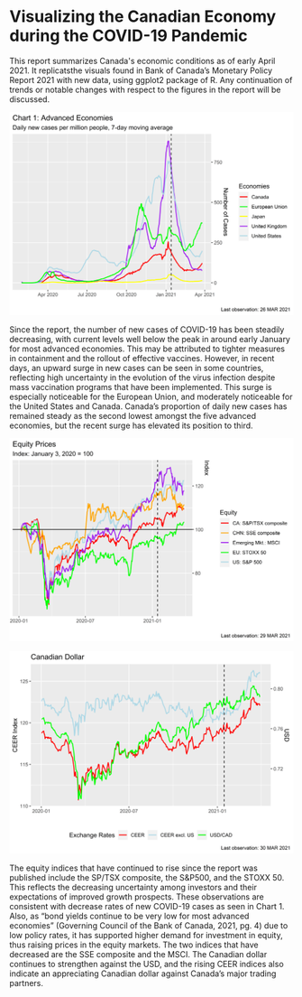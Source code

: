 # Visualizing the Canadian Economy during the COVID-19 Pandemic

This report summarizes Canada's economic conditions as of early April 2021. It replicatsthe visuals found in Bank of Canada’s Monetary Policy Report 2021 with new data, using ggplot2 package of R. Any continuation of trends or notable changes with respect to the figures in the report will be discussed. 

![1](https://github.com/jiayi-ong/Visualizing-the-Canadian-Economy/blob/main/Images/1.COVID-Advanced%20Economies.png)

Since the report, the number of new cases of COVID-19 has been steadily decreasing, with current levels well below the peak in around early January for most advanced economies. This may be attributed to tighter measures in containment and the rollout of effective vaccines. However, in recent days, an upward surge in new cases can be seen in some countries, reflecting high uncertainty in the evolution of the virus infection despite mass vaccination programs that have been implemented. This surge is especially noticeable for the European Union, and moderately noticeable for the United States and Canada. Canada’s proportion of daily new cases has remained steady as the second lowest amongst the five advanced economies, but the recent surge has elevated its position to third. 

![2](https://github.com/jiayi-ong/Visualizing-the-Canadian-Economy/blob/main/Images/2a.Equity%20Prices.png)

![3](https://github.com/jiayi-ong/Visualizing-the-Canadian-Economy/blob/main/Images/2b.Exchange%20Rates.png)

The equity indices that have continued to rise since the report was published include the SP/TSX composite, the S&P500, and the STOXX 50. This reflects the decreasing uncertainty among investors and their expectations of improved growth prospects. These observations are consistent with decrease rates of new COVID-19 cases as seen in Chart 1. Also, as “bond yields continue to be very low for most advanced economies” (Governing Council of the Bank of Canada, 2021, pg. 4) due to low policy rates, it has supported higher demand for investment in equity, thus raising prices in the equity markets. The two indices that have decreased are the SSE composite and the MSCI. The Canadian dollar continues to strengthen against the USD, and the rising CEER indices also indicate an appreciating Canadian dollar against Canada’s major trading partners.
